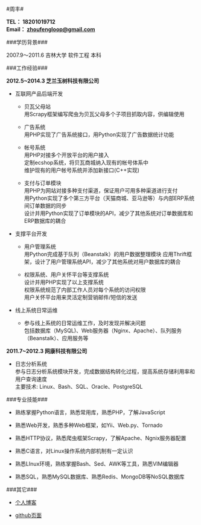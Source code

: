 #周丰#

**TEL：  18201019712**   
**Email： zhoufengloop@gmail.com**

###学历背景###

2007.9～2011.6   吉林大学   软件工程  本科


###工作经验###

**2012.5~2014.3      芝兰玉树科技有限公司**

+   互联网产品后端开发

    +   贝瓦父母站    
        用Scrapy框架编写爬虫为贝瓦父母多个子项目抓取内容，供编辑使用

    +   广告系统    
        用PHP实现了广告系统接口，用Python实现了广告数据统计功能

    +   帐号系统   
        用PHP对接多个开放平台的用户接入  
        定制ecshop系统，将贝瓦商城纳入现有的帐号体系中  
        维护现有的用户帐号系统并添加新接口(C++实现)  

    +   支付与订单模块    
        用PHP为网站对接多种支付渠道，保证用户可用多种渠道进行支付  
        用Python实现了多个第三方平台（天猫商城、亚马逊等）与内部ERP系统间订单数据的同步  
        设计并用Python实现了订单模块的API，减少了其他系统对订单数据库和ERP数据库的耦合  

+   支撑平台开发

    +   用户管理系统  
        用Python完成基于队列（Beanstalk）的用户数据整理模块
        应用Thrift框架，设计了用户管理系统API，减少了其他系统对用户数据库的耦合

    +   权限系统、用户关怀平台等支撑系统    
        设计并用PHP实现了以上支撑系统   
        权限系统规范了内部工作人员对每个系统的访问权限   
        用户关怀平台用来灵活定制营销邮件/短信的发送   

+   线上系统日常运维

    +   参与线上系统的日常运维工作，及时发现并解决问题     
    包括数据库（MySQL)、Web服务器（Nginx、Apache）、队列服务（Beanstalk）、应用服务等

**2011.7~2012.3   网康科技有限公司**

+   日志分析系统   
    参与日志分析系统模块开发，完成数据结构转化过程，提高系统存储利用率和用户查询速度   
    主要技术:   Linux、Bash、SQL、Oracle、PostgreSQL


###专业技能###

+   熟练掌握Python语言，熟悉常用库，熟悉PHP，了解JavaScript

+   熟悉Web开发，熟悉多种Web框架，如Yii、Web.py、Tornado

+   熟悉HTTP协议，熟悉爬虫框架Scrapy，了解Apache、Ngnix服务器配置

+   熟悉C语言，对Linux操作系统内部机制有一定认识

+   熟悉LInux环境，熟练掌握Bash、Sed、AWK等工具，熟悉VIM编辑器

+   熟悉SQL，熟悉MySQL数据库、熟悉Redis、MongoDB等NoSQL数据库


###其它###

+   [个人博客](http://zhoufeng1989.github.io)

+   [github页面](https://github.com/zhoufeng1989)
